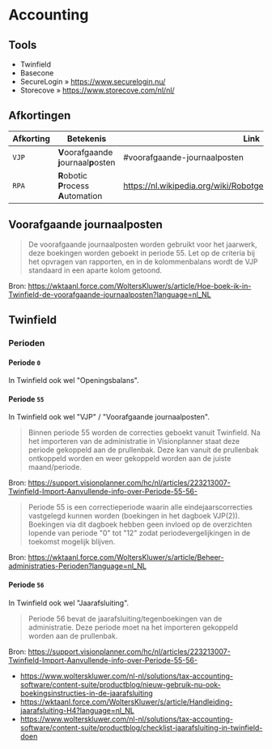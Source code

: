# Accounting

## Tools

- Twinfield
- Basecone
- SecureLogin » https://www.securelogin.nu/
- Storecove » https://www.storecove.com/nl/nl/

## Afkortingen

| Afkorting | Betekenis | Link |
| --------- | --------- | ---- |
| `VJP`     | **V**oorafgaande **j**ournaal**p**osten | #voorafgaande-journaalposten |
| `RPA`     | **R**obotic **P**rocess **A**utomation  | https://nl.wikipedia.org/wiki/Robotgestuurde_procesautomatisering |

## Voorafgaande journaalposten

> De voorafgaande journaalposten worden gebruikt voor het jaarwerk, deze boekingen worden geboekt in periode 55. Let op de criteria bij het opvragen van rapporten, en in de kolommenbalans wordt de VJP standaard in een aparte kolom getoond.

Bron: https://wktaanl.force.com/WoltersKluwer/s/article/Hoe-boek-ik-in-Twinfield-de-voorafgaande-journaalposten?language=nl_NL

## Twinfield

### Perioden

#### Periode `0`

In Twinfield ook wel "Openingsbalans".

#### Periode `55`

In Twinfield ook wel "VJP" / "Voorafgaande journaalposten".

> Binnen periode 55 worden de correcties geboekt vanuit Twinfield. Na het importeren van de administratie in Visionplanner staat deze periode gekoppeld aan de prullenbak. Deze kan vanuit de prullenbak ontkoppeld worden en weer gekoppeld worden aan de juiste maand/periode. 

Bron: https://support.visionplanner.com/hc/nl/articles/223213007-Twinfield-Import-Aanvullende-info-over-Periode-55-56-

> Periode 55 is een correctieperiode waarin alle eindejaarscorrecties vastgelegd kunnen worden (boekingen in het dagboek VJP(2)). Boekingen via dit dagboek hebben geen invloed op de overzichten lopende van periode "0" tot "12" zodat periodevergelijkingen in de toekomst mogelijk blijven.

Bron: https://wktaanl.force.com/WoltersKluwer/s/article/Beheer-administraties-Perioden?language=nl_NL

#### Periode `56`

In Twinfield ook wel "Jaarafsluiting".

> Periode 56 bevat de jaarafsluiting/tegenboekingen van de administratie. Deze periode moet na het importeren gekoppeld worden aan de prullenbak. 

Bron: https://support.visionplanner.com/hc/nl/articles/223213007-Twinfield-Import-Aanvullende-info-over-Periode-55-56-

- https://www.wolterskluwer.com/nl-nl/solutions/tax-accounting-software/content-suite/productblog/nieuw-gebruik-nu-ook-boekingsinstructies-in-de-jaarafsluiting
- https://wktaanl.force.com/WoltersKluwer/s/article/Handleiding-jaarafsluiting-H4?language=nl_NL
- https://www.wolterskluwer.com/nl-nl/solutions/tax-accounting-software/content-suite/productblog/checklist-jaarafsluiting-in-twinfield-doen

